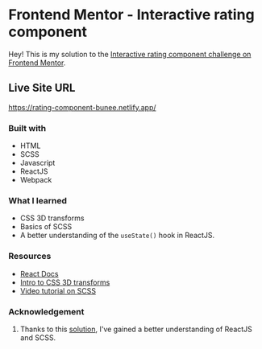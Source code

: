# Frontend Mentor - Interactive rating component

Hey! This is my solution to the [Interactive rating component challenge on Frontend Mentor](https://www.frontendmentor.io/challenges/interactive-rating-component-koxpeBUmI). 

## Live Site URL
https://rating-component-bunee.netlify.app/

### Built with
- HTML
- SCSS
- Javascript
- ReactJS
- Webpack

### What I learned 
- CSS 3D transforms
- Basics of SCSS
- A better understanding of the `useState()` hook in ReactJS.

### Resources
- [React Docs](https://reactjs.org/docs/getting-started.html)
- [Intro to CSS 3D transforms](https://3dtransforms.desandro.com/)
- [Video tutorial on  SCSS](https://www.youtube.com/watch?v=Zz6eOVaaelI)

### Acknowledgement
1. Thanks to this [solution](https://github.com/asi309/ratings-card-react-component), I've gained a better understanding of ReactJS and SCSS.